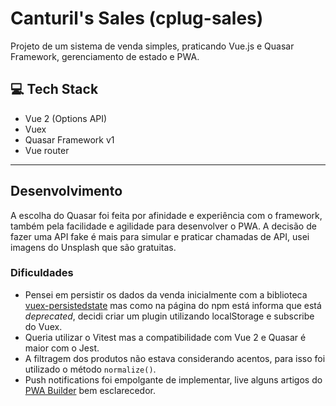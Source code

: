 # Canturil's Sales (cplug-sales)

Projeto de um sistema de venda simples, praticando Vue.js e Quasar Framework, gerenciamento de estado e PWA.

## 💻 Tech Stack
- Vue 2 (Options API)
- Vuex
- Quasar Framework v1
- Vue router

-----------
## Desenvolvimento
A escolha do Quasar foi feita por afinidade e experiência com o framework, também pela facilidade e agilidade para desenvolver o PWA. A decisão de fazer uma API fake é mais para simular e praticar chamadas de API, usei imagens do Unsplash que são gratuitas.

### Dificuldades
- Pensei em persistir os dados da venda inicialmente com a biblioteca [vuex-persistedstate](https://www.npmjs.com/package/vuex-persistedstate) mas como na página do npm está informa que está _deprecated_, decidi criar um plugin utilizando localStorage e subscribe do Vuex.
- Queria utilizar o Vitest mas a compatibilidade com Vue 2 e Quasar é maior com o Jest.
- A filtragem dos produtos não estava considerando acentos, para isso foi utilizado o método `normalize()`.
- Push notifications foi empolgante de implementar, live alguns artigos do [PWA Builder](https://docs.pwabuilder.com/#/home/native-features?id=push-notifications) bem esclarecedor.
